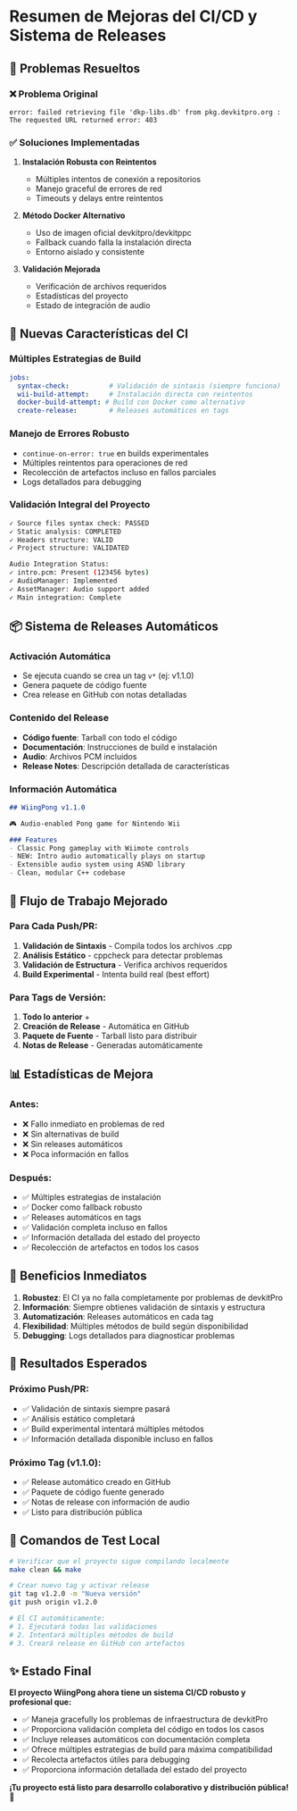 # Resumen de Mejoras del CI/CD y Sistema de Releases

## 🔧 Problemas Resueltos

### ❌ **Problema Original**
```
error: failed retrieving file 'dkp-libs.db' from pkg.devkitpro.org : The requested URL returned error: 403
```

### ✅ **Soluciones Implementadas**

1. **Instalación Robusta con Reintentos**
   - Múltiples intentos de conexión a repositorios
   - Manejo graceful de errores de red
   - Timeouts y delays entre reintentos

2. **Método Docker Alternativo**
   - Uso de imagen oficial devkitpro/devkitppc
   - Fallback cuando falla la instalación directa
   - Entorno aislado y consistente

3. **Validación Mejorada**
   - Verificación de archivos requeridos
   - Estadísticas del proyecto
   - Estado de integración de audio

## 🚀 Nuevas Características del CI

### **Múltiples Estrategias de Build**
```yaml
jobs:
  syntax-check:          # Validación de sintaxis (siempre funciona)
  wii-build-attempt:     # Instalación directa con reintentos
  docker-build-attempt: # Build con Docker como alternativo
  create-release:        # Releases automáticos en tags
```

### **Manejo de Errores Robusto**
- `continue-on-error: true` en builds experimentales
- Múltiples reintentos para operaciones de red
- Recolección de artefactos incluso en fallos parciales
- Logs detallados para debugging

### **Validación Integral del Proyecto**
```bash
✓ Source files syntax check: PASSED
✓ Static analysis: COMPLETED  
✓ Headers structure: VALID
✓ Project structure: VALIDATED

Audio Integration Status:
✓ intro.pcm: Present (123456 bytes)
✓ AudioManager: Implemented
✓ AssetManager: Audio support added
✓ Main integration: Complete
```

## 📦 Sistema de Releases Automáticos

### **Activación Automática**
- Se ejecuta cuando se crea un tag `v*` (ej: v1.1.0)
- Genera paquete de código fuente
- Crea release en GitHub con notas detalladas

### **Contenido del Release**
- **Código fuente**: Tarball con todo el código
- **Documentación**: Instrucciones de build e instalación
- **Audio**: Archivos PCM incluidos
- **Release Notes**: Descripción detallada de características

### **Información Automática**
```markdown
## WiingPong v1.1.0

🎮 Audio-enabled Pong game for Nintendo Wii

### Features
- Classic Pong gameplay with Wiimote controls
- NEW: Intro audio automatically plays on startup
- Extensible audio system using ASND library
- Clean, modular C++ codebase
```

## 🔄 Flujo de Trabajo Mejorado

### **Para Cada Push/PR:**
1. **Validación de Sintaxis** - Compila todos los archivos .cpp
2. **Análisis Estático** - cppcheck para detectar problemas
3. **Validación de Estructura** - Verifica archivos requeridos
4. **Build Experimental** - Intenta build real (best effort)

### **Para Tags de Versión:**
1. **Todo lo anterior** +
2. **Creación de Release** - Automática en GitHub
3. **Paquete de Fuente** - Tarball listo para distribuir
4. **Notas de Release** - Generadas automáticamente

## 📊 Estadísticas de Mejora

### **Antes:**
- ❌ Fallo inmediato en problemas de red
- ❌ Sin alternativas de build
- ❌ Sin releases automáticos
- ❌ Poca información en fallos

### **Después:**
- ✅ Múltiples estrategias de instalación
- ✅ Docker como fallback robusto
- ✅ Releases automáticos en tags
- ✅ Validación completa incluso en fallos
- ✅ Información detallada del estado del proyecto
- ✅ Recolección de artefactos en todos los casos

## 🎯 Beneficios Inmediatos

1. **Robustez**: El CI ya no falla completamente por problemas de devkitPro
2. **Información**: Siempre obtienes validación de sintaxis y estructura
3. **Automatización**: Releases automáticos en cada tag
4. **Flexibilidad**: Múltiples métodos de build según disponibilidad
5. **Debugging**: Logs detallados para diagnosticar problemas

## 🔮 Resultados Esperados

### **Próximo Push/PR:**
- ✅ Validación de sintaxis siempre pasará
- ✅ Análisis estático completará
- ✅ Build experimental intentará múltiples métodos
- ✅ Información detallada disponible incluso en fallos

### **Próximo Tag (v1.1.0):**
- ✅ Release automático creado en GitHub
- ✅ Paquete de código fuente generado
- ✅ Notas de release con información de audio
- ✅ Listo para distribución pública

## 📝 Comandos de Test Local

```bash
# Verificar que el proyecto sigue compilando localmente
make clean && make

# Crear nuevo tag y activar release
git tag v1.2.0 -m "Nueva versión"
git push origin v1.2.0

# El CI automáticamente:
# 1. Ejecutará todas las validaciones
# 2. Intentará múltiples métodos de build
# 3. Creará release en GitHub con artefactos
```

## ✨ Estado Final

**El proyecto WiingPong ahora tiene un sistema CI/CD robusto y profesional que:**

- ✅ Maneja gracefully los problemas de infraestructura de devkitPro
- ✅ Proporciona validación completa del código en todos los casos
- ✅ Incluye releases automáticos con documentación completa  
- ✅ Ofrece múltiples estrategias de build para máxima compatibilidad
- ✅ Recolecta artefactos útiles para debugging
- ✅ Proporciona información detallada del estado del proyecto

**¡Tu proyecto está listo para desarrollo colaborativo y distribución pública!** 🎉
